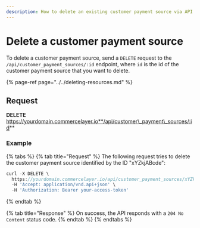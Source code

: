 ```yaml
---
description: How to delete an existing customer payment source via API
---
```


# Delete a customer payment source

To delete a customer payment source, send a `DELETE` request to the `/api/customer_payment_sources/:id` endpoint, where `id` is the id of the customer payment source that you want to delete.

{% page-ref page="../../deleting-resources.md" %}

## Request

**DELETE** https://yourdomain.commercelayer.io**/api/customer\_payment\_sources/:id**

### Example

{% tabs %}
{% tab title="Request" %}
The following request tries to delete the customer payment source identified by the ID "xYZkjABcde":

```javascript
curl -X DELETE \
  https://yourdomain.commercelayer.io/api/customer_payment_sources/xYZkjABcde \
  -H 'Accept: application/vnd.api+json' \
  -H 'Authorization: Bearer your-access-token'
```
{% endtab %}

{% tab title="Response" %}
On success, the API responds with a `204 No Content` status code.
{% endtab %}
{% endtabs %}

